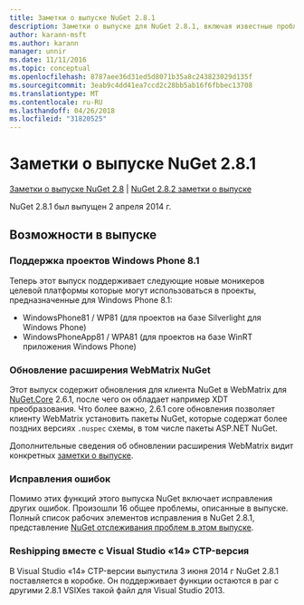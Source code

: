 ```yaml
---
title: Заметки о выпуске NuGet 2.8.1
description: Заметки о выпуске для NuGet 2.8.1, включая известные проблемы, исправленные ошибки, добавленные функции и DCR.
author: karann-msft
ms.author: karann
manager: unnir
ms.date: 11/11/2016
ms.topic: conceptual
ms.openlocfilehash: 8787aee36d31ed5d8071b35a8c243823029d135f
ms.sourcegitcommit: 3eab9c4dd41ea7ccd2c28bb5ab16f6fbbec13708
ms.translationtype: MT
ms.contentlocale: ru-RU
ms.lasthandoff: 04/26/2018
ms.locfileid: "31820525"
---
```

# <a name="nuget-281-release-notes"></a>Заметки о выпуске NuGet 2.8.1

[Заметки о выпуске NuGet 2.8](../release-notes/nuget-2.8.md) | [NuGet 2.8.2 заметки о выпуске](../release-notes/nuget-2.8.2.md)

NuGet 2.8.1 был выпущен 2 апреля 2014 г.

## <a name="notable-features-in-the-release"></a>Возможности в выпуске

### <a name="support-for-windows-phone-81-projects"></a>Поддержка проектов Windows Phone 8.1
Теперь этот выпуск поддерживает следующие новые моникеров целевой платформы которые могут использоваться в проекты, предназначенные для Windows Phone 8.1:

* WindowsPhone81 / WP81 (для проектов на базе Silverlight для Windows Phone)
* WindowsPhoneApp81 / WPA81 (для проектов на базе WinRT приложения Windows Phone)

### <a name="update-of-the-nuget-webmatrix-extension"></a>Обновление расширения WebMatrix NuGet
Этот выпуск содержит обновления для клиента NuGet в WebMatrix для [NuGet.Core](https://www.nuget.org/packages/Nuget.Core/2.6.1) 2.6.1, после чего он обладает например XDT преобразования. Что более важно, 2.6.1 core обновления позволяет клиенту WebMatrix установить пакеты NuGet, которые содержат более поздних версиях `.nuspec` схемы, в том числе пакеты ASP.NET NuGet.

Дополнительные сведения об обновлении расширения WebMatrix видит конкретных [заметки о выпуске](../release-notes/nuget-2.6.1-for-WebMatrix.md).

### <a name="bug-fixes"></a>Исправления ошибок
Помимо этих функций этого выпуска NuGet включает исправления других ошибок. Произошли 16 общее проблемы, описанные в выпуске. Полный список рабочих элементов исправления в NuGet 2.8.1, представление [NuGet отслеживания проблем в этом выпуске](https://nuget.codeplex.com/workitem/list/advanced?keyword=&status=All&type=All&priority=All&release=NuGet%202.8.1&assignedTo=All&component=All&sortField=LastUpdatedDate&sortDirection=Descending&page=0&reasonClosed=All).

### <a name="reshipping-with-visual-studio-14-ctp"></a>Reshipping вместе с Visual Studio «14» CTP-версия
В Visual Studio «14» CTP-версии выпустила 3 июня 2014 г NuGet 2.8.1 поставляется в коробке. Он поддерживает функции остаются в par с другими 2.8.1 VSIXes такой файл для Visual Studio 2013.
